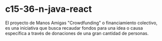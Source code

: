 # c15-36-n-java-react
El proyecto de Manos Amigas "Crowdfunding" o financiamiento colectivo, es una iniciativa que busca recaudar fondos para una idea o causa específica a través de donaciones de una gran cantidad de personas.
